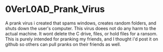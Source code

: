 # 0VerL0AD_Prank_Virus
A prank virus i created that spams windows, creates random folders, and shuts down the user's computer. This virus doees not do any harm to the actual machine. It wont delete the C drive, files, or hold files for a ransom. This is purely intended for pranking my friends, and I thought i'd post it on github so others can pull pranks on their friends as well.
